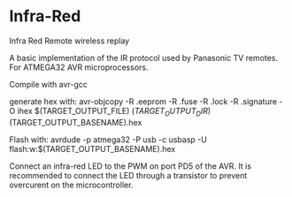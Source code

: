 # Infra-Red
Infra Red Remote wireless replay 

A basic implementation of the IR protocol used by Panasonic TV remotes. 
For ATMEGA32 AVR microprocessors.

Compile with avr-gcc

generate hex with:
avr-objcopy -R .eeprom -R .fuse -R .lock -R .signature -O ihex $(TARGET_OUTPUT_FILE) $(TARGET_OUTPUT_DIR)$(TARGET_OUTPUT_BASENAME).hex

Flash with:
avrdude -p atmega32 -P usb -c usbasp -U flash:w:$(TARGET_OUTPUT_BASENAME).hex

Connect an infra-red LED to the PWM on port PD5 of the AVR.
It is recommended to connect the LED through a transistor to prevent overcurent on the microcontroller.
